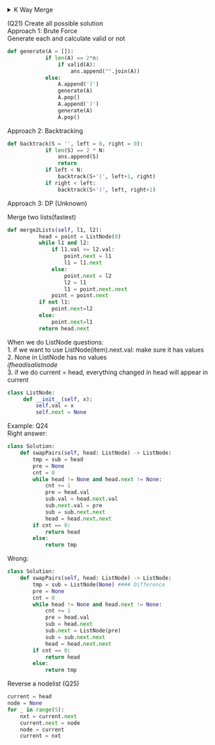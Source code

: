 <details>
    <summary>K Way Merge</summary>

```python
def merge(lefthalf, righthalf):
    alist = [] # output
    i=0        # index if lefthalf
    j=0        # index if lefthalf
    while i < len(lefthalf) and j < len(righthalf):
        if lefthalf[i] < righthalf[j]:
            alist.append(lefthalf[i])
            i=i+1
        else:
            alist.append(righthalf[j])
            j=j+1

    while i < len(lefthalf):
        alist.append(lefthalf[i])
        i=i+1

    while j < len(righthalf):
        alist.append(righthalf[j])
        j=j+1
    return alist


def merge_klist(l):
    if len(l) == 1:
        return l[0]
    else:
        mid = len(i)//2
        l1 = l[0;mid]
        l2 = l[mid:]
        return merge(merge_klist(1), merge_klist(2))
```
</details>


(Q21)
Create all possible solution  
Approach 1: Brute Force  
Generate each and calculate valid or not  
```python
def generate(A = []):
            if len(A) == 2*n:
                if valid(A):
                    ans.append("".join(A))
            else:
                A.append('(')
                generate(A)
                A.pop()
                A.append(')')
                generate(A)
                A.pop()
```
Approach 2: Backtracking  
```python
def backtrack(S = '', left = 0, right = 0):
            if len(S) == 2 * N:
                ans.append(S)
                return
            if left < N:
                backtrack(S+'(', left+1, right)
            if right < left:
                backtrack(S+')', left, right+1)
```
Approach 3: DP (Unknown)  

Merge two lists(fastest)  
```python
def merge2Lists(self, l1, l2):
          head = point = ListNode(0)
          while l1 and l2:
              if l1.val <= l2.val:
                  point.next = l1
                  l1 = l1.next
              else:
                  point.next = l2
                  l2 = l1
                  l1 = point.next.next
              point = point.next
          if not l1:
              point.next=l2
          else:
              point.next=l1
          return head.next
```

When we do ListNode questions:   
    1. if we want to use ListNode(item).next.val: make sure it has values   
    2. None in ListNode has no values    
    $if head is a listnode$    
    3. if we do current = head, everything changed in head will appear in current  

```python
class ListNode:
     def __init__(self, x):
         self.val = x
         self.next = None
```
Example: Q24   
Right answer:  
```python
class Solution:
    def swapPairs(self, head: ListNode) -> ListNode:
        tmp = sub = head
        pre = None
        cnt = 0
        while head != None and head.next != None:
            cnt += 1
            pre = head.val
            sub.val = head.next.val
            sub.next.val = pre
            sub = sub.next.next
            head = head.next.next
        if cnt == 0:
            return head
        else:
            return tmp
```
Wrong:   
```python
class Solution:
    def swapPairs(self, head: ListNode) -> ListNode:
        tmp = sub = ListNode(None) #### Difference
        pre = None
        cnt = 0
        while head != None and head.next != None:
            cnt += 1
            pre = head.val
            sub = head.next
            sub.next = ListNode(pre)
            sub = sub.next.next
            head = head.next.next
        if cnt == 0:
            return head
        else:
            return tmp
```

Reverse a nodelist (Q25)  
```python
current = head
node = None
for _ in range(5):
    nxt = current.next
    current.next = node
    node = current
    current = nxt
```